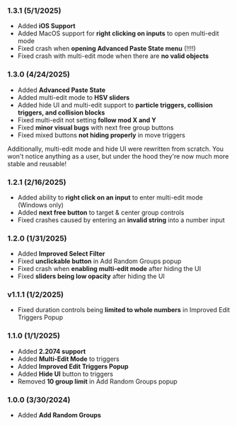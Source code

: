 ### 1.3.1 (5/1/2025)

- Added **iOS Support**
- Added MacOS support for **right clicking on inputs** to open multi-edit mode
- Fixed crash when **opening Advanced Paste State menu** (!!!!)
- Fixed crash with multi-edit mode when there are **no valid objects**

### 1.3.0 (4/24/2025)

- Added **Advanced Paste State**
- Added multi-edit mode to **HSV sliders**
- Added hide UI and multi-edit support to **particle triggers, collision triggers, and collision blocks**
- Fixed multi-edit not setting **follow mod X and Y**
- Fixed **minor visual bugs** with next free group buttons
- Fixed mixed buttons **not hiding properly** in move triggers

Additionally, multi-edit mode and hide UI were rewritten from scratch. You won't notice anything as a user, but under the hood they're now much more stable and reusable!

### 1.2.1 (2/16/2025)

- Added ability to **right click on an input** to enter multi-edit mode (Windows only)
- Added **next free button** to target & center group controls
- Fixed crashes caused by entering an **invalid string** into a number input

### 1.2.0 (1/31/2025)

- Added **Improved Select Filter**
- Fixed **unclickable button** in Add Random Groups popup
- Fixed crash when **enabling multi-edit mode** after hiding the UI
- Fixed **sliders being low opacity** after hiding the UI

### v1.1.1 (1/2/2025)

- Fixed duration controls being **limited to whole numbers** in Improved Edit Triggers Popup

### 1.1.0 (1/1/2025)

- Added **2.2074 support**
- Added **Multi-Edit Mode** to triggers
- Added **Improved Edit Triggers Popup**
- Added **Hide UI** button to triggers
- Removed **10 group limit** in Add Random Groups popup

### 1.0.0 (3/30/2024)

- Added **Add Random Groups**
